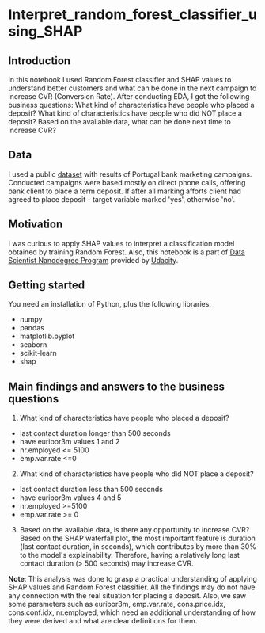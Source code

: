 # Interpret_random_forest_classifier_using_SHAP

## Introduction

In this notebook I used Random Forest classifier and SHAP values to understand better customers and what can be done in the next campaign to increase CVR (Conversion Rate). After conducting EDA, I got the following business questions:
What kind of characteristics have people who placed a deposit?
What kind of characteristics have people who did NOT place a deposit?
Based on the available data, what can be done next time to increase CVR?

## Data
I used a public [dataset](https://www.kaggle.com/volodymyrgavrysh/bank-marketing-campaigns-dataset/data) with results of Portugal bank marketing campaigns. Conducted campaigns were based mostly on direct phone calls, offering bank client to place a term deposit. If after all marking afforts client had agreed to place deposit - target variable marked 'yes', otherwise 'no'.

## Motivation
I was curious to apply SHAP values to interpret a classification model obtained by training Random Forest. Also, this notebook is a part of [Data Scientist Nanodegree Program](https://www.udacity.com/course/data-scientist-nanodegree--nd025) provided by [Udacity](https://www.udacity.com).

## Getting started
You need an installation of Python, plus the following libraries:
* numpy
* pandas
* matplotlib.pyplot
* seaborn
* scikit-learn
* shap

## Main findings and answers to the business questions
1) What kind of characteristics have people who placed a deposit?
* last contact duration longer than 500 seconds
* have euribor3m values 1 and 2
* nr.employed <= 5100
* emp.var.rate <=0

2) What kind of characteristics have people who did NOT place a deposit?
* last contact duration less than 500 seconds
* have euribor3m values 4 and 5
* nr.employed >=5100
* emp.var.rate >= 0

3) Based on the available data, is there any opportunity to increase CVR?
Based on the SHAP waterfall plot, the most important feature is duration (last contact duration, in seconds), which contributes by more than 30% to the model's explainability. Therefore, having a relatively long last contact duration (> 500 seconds) may increase CVR.

**Note**: This analysis was done to grasp a practical understanding of applying SHAP values and Random Forest classifier. All the findings may do not have any connection with the real situation for placing a deposit. Also, we saw some parameters such as euribor3m, emp.var.rate, cons.price.idx, cons.conf.idx, nr.employed, which need an additional understanding of how they were derived and what are clear definitions for them.
